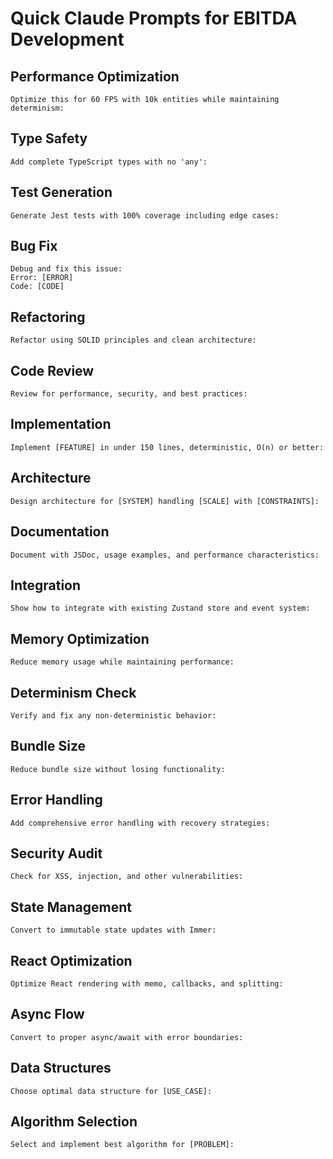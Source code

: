 # Quick Claude Prompts for EBITDA Development

## Performance Optimization
```
Optimize this for 60 FPS with 10k entities while maintaining determinism:
```

## Type Safety
```
Add complete TypeScript types with no 'any':
```

## Test Generation
```
Generate Jest tests with 100% coverage including edge cases:
```

## Bug Fix
```
Debug and fix this issue:
Error: [ERROR]
Code: [CODE]
```

## Refactoring
```
Refactor using SOLID principles and clean architecture:
```

## Code Review
```
Review for performance, security, and best practices:
```

## Implementation
```
Implement [FEATURE] in under 150 lines, deterministic, O(n) or better:
```

## Architecture
```
Design architecture for [SYSTEM] handling [SCALE] with [CONSTRAINTS]:
```

## Documentation
```
Document with JSDoc, usage examples, and performance characteristics:
```

## Integration
```
Show how to integrate with existing Zustand store and event system:
```

## Memory Optimization
```
Reduce memory usage while maintaining performance:
```

## Determinism Check
```
Verify and fix any non-deterministic behavior:
```

## Bundle Size
```
Reduce bundle size without losing functionality:
```

## Error Handling
```
Add comprehensive error handling with recovery strategies:
```

## Security Audit
```
Check for XSS, injection, and other vulnerabilities:
```

## State Management
```
Convert to immutable state updates with Immer:
```

## React Optimization
```
Optimize React rendering with memo, callbacks, and splitting:
```

## Async Flow
```
Convert to proper async/await with error boundaries:
```

## Data Structures
```
Choose optimal data structure for [USE_CASE]:
```

## Algorithm Selection
```
Select and implement best algorithm for [PROBLEM]:
```
